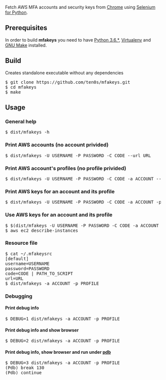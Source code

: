 Fetch AWS MFA accounts and security keys from [Chrome](https://www.google.com/chrome/) using [Selenium for Python](https://selenium-python.readthedocs.io/).

## Prerequisites

In order to build **mfakeys** you need to have [Python 3.6.*](https://www.python.org/downloads/release/python-360/),
[Virtualenv](https://virtualenv.pypa.io/en/latest/) and
[GNU Make](http://www.gnu.org/software/make/) installed.

## Build
Creates standalone executable without any dependencies

<pre>
$ git clone https://github.com/ten0s/mfakeys.git
$ cd mfakeys
$ make
</pre>

## Usage

### General help
<pre>
$ dist/mfakeys -h
</pre>

### Print AWS accounts (no account privided)
<pre>
$ dist/mfakeys -U USERNAME -P PASSWORD -C CODE --url URL
</pre>

### Print AWS account's profiles (no profile privided)
<pre>
$ dist/mfakeys -U USERNAME -P PASSWORD -C CODE -a ACCOUNT --url URL
</pre>

### Print AWS keys for an account and its profile
<pre>
$ dist/mfakeys -U USERNAME -P PASSWORD -C CODE -a ACCOUNT -p PROFILE --url URL
</pre>

### Use AWS keys for an account and its profile
<pre>
$ $(dist/mfakeys -U USERNAME -P PASSWORD -C CODE -a ACCOUNT -p PROFILE --url URL)
$ aws ec2 describe-instances
</pre>

### Resource file
<pre>
$ cat ~/.mfakeysrc
[default]
username=USERNAME
password=PASSWORD
code=CODE | PATH_TO_SCRIPT
url=URL
$ dist/mfakeys -a ACCOUNT -p PROFILE
</pre>

### Debugging

#### Print debug info
<pre>
$ DEBUG=1 dist/mfakeys -a ACCOUNT -p PROFILE
</pre>

#### Print debug info and show browser
<pre>
$ DEBUG=2 dist/mfakeys -a ACCOUNT -p PROFILE
</pre>

#### Print debug info, show browser and run under [pdb](https://docs.python.org/3/library/pdb.html)
<pre>
$ DEBUG=3 dist/mfakeys -a ACCOUNT -p PROFILE
(Pdb) break 130
(Pdb) continue
</pre>

